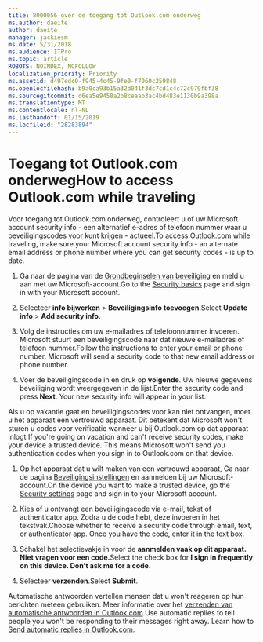 ```yaml
---
title: 8000056 over de toegang tot Outlook.com onderweg
ms.author: daeite
author: daeite
manager: jackiesm
ms.date: 5/31/2018
ms.audience: ITPro
ms.topic: article
ROBOTS: NOINDEX, NOFOLLOW
localization_priority: Priority
ms.assetid: d497edc0-f945-4c45-9fe0-f7060c259848
ms.openlocfilehash: b9a0ca93b15a32d041f3dc7cd1c4c72c979fbf38
ms.sourcegitcommit: d6ea5e9458a2b8ceaab3ac4bd483e1130b9a398a
ms.translationtype: MT
ms.contentlocale: nl-NL
ms.lasthandoff: 01/15/2019
ms.locfileid: "28283894"
---
```

# <a name="how-to-access-outlookcom-while-traveling"></a><span data-ttu-id="e4074-102">Toegang tot Outlook.com onderweg</span><span class="sxs-lookup"><span data-stu-id="e4074-102">How to access Outlook.com while traveling</span></span>

<span data-ttu-id="e4074-103">Voor toegang tot Outlook.com onderweg, controleert u of uw Microsoft account security info - een alternatief e-adres of telefoon nummer waar u beveiligingscodes voor kunt krijgen - actueel.</span><span class="sxs-lookup"><span data-stu-id="e4074-103">To access Outlook.com while traveling, make sure your Microsoft account security info - an alternate email address or phone number where you can get security codes - is up to date.</span></span>
  
1. <span data-ttu-id="e4074-104">Ga naar de pagina van de [Grondbeginselen van beveiliging](https://go.microsoft.com/fwlink/p/?linkid=842325) en meld u aan met uw Microsoft-account.</span><span class="sxs-lookup"><span data-stu-id="e4074-104">Go to the [Security basics](https://go.microsoft.com/fwlink/p/?linkid=842325) page and sign in with your Microsoft account.</span></span> 
    
2. <span data-ttu-id="e4074-105">Selecteer **info bijwerken** \> **Beveiligingsinfo toevoegen**.</span><span class="sxs-lookup"><span data-stu-id="e4074-105">Select **Update info** \> **Add security info**.</span></span> 
    
3. <span data-ttu-id="e4074-p101">Volg de instructies om uw e-mailadres of telefoonnummer invoeren. Microsoft stuurt een beveiligingscode naar dat nieuwe e-mailadres of telefoon nummer.</span><span class="sxs-lookup"><span data-stu-id="e4074-p101">Follow the instructions to enter your email or phone number. Microsoft will send a security code to that new email address or phone number.</span></span>
    
4. <span data-ttu-id="e4074-p102">Voer de beveiligingscode in en druk op **volgende**. Uw nieuwe gegevens beveiliging wordt weergegeven in de lijst.</span><span class="sxs-lookup"><span data-stu-id="e4074-p102">Enter the security code and press **Next**. Your new security info will appear in your list.</span></span> 
    
<span data-ttu-id="e4074-p103">Als u op vakantie gaat en beveiligingscodes voor kan niet ontvangen, moet u het apparaat een vertrouwd apparaat. Dit betekent dat Microsoft won't sturen u codes voor verificatie wanneer u bij Outlook.com op dat apparaat inlogt.</span><span class="sxs-lookup"><span data-stu-id="e4074-p103">If you're going on vacation and can't receive security codes, make your device a trusted device. This means Microsoft won't send you authentication codes when you sign in to Outlook.com on that device.</span></span>
  
1. <span data-ttu-id="e4074-112">Op het apparaat dat u wilt maken van een vertrouwd apparaat, Ga naar de pagina [Beveiligingsinstellingen](https://go.microsoft.com/fwlink/p/?linkid=2002000&amp;clcid=0x409) en aanmelden bij uw Microsoft-account.</span><span class="sxs-lookup"><span data-stu-id="e4074-112">On the device you want to make a trusted device, go the [Security settings](https://go.microsoft.com/fwlink/p/?linkid=2002000&amp;clcid=0x409) page and sign in to your Microsoft account.</span></span> 
    
2. <span data-ttu-id="e4074-p104">Kies of u ontvangt een beveiligingscode via e-mail, tekst of authenticator app. Zodra u de code hebt, deze invoeren in het tekstvak.</span><span class="sxs-lookup"><span data-stu-id="e4074-p104">Choose whether to receive a security code through email, text, or authenticator app. Once you have the code, enter it in the text box.</span></span>
    
3. <span data-ttu-id="e4074-115">Schakel het selectievakje in voor de **aanmelden vaak op dit apparaat. Niet vragen voor een code.**</span><span class="sxs-lookup"><span data-stu-id="e4074-115">Select the check box for **I sign in frequently on this device. Don't ask me for a code.**</span></span>
    
4. <span data-ttu-id="e4074-116">Selecteer **verzenden**.</span><span class="sxs-lookup"><span data-stu-id="e4074-116">Select **Submit**.</span></span> 
    
<span data-ttu-id="e4074-p105">Automatische antwoorden vertellen mensen dat u won't reageren op hun berichten meteen gebruiken. Meer informatie over het [verzenden van automatische antwoorden in Outlook.com](https://go.microsoft.com/fwlink/p/?linkid=2002100&amp;clcid=0x409).</span><span class="sxs-lookup"><span data-stu-id="e4074-p105">Use automatic replies to tell people you won't be responding to their messages right away. Learn how to [Send automatic replies in Outlook.com](https://go.microsoft.com/fwlink/p/?linkid=2002100&amp;clcid=0x409).</span></span>
  


